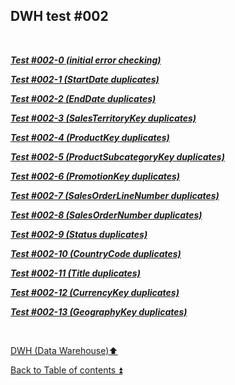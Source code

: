 ## DWH test #002   

<p><br></p>

**_[Test #002-0 (initial error checking)](t002_0.md)_**  

**_[Test #002-1 (StartDate duplicates)](t002_1.md)_**  

**_[Test #002-2 (EndDate duplicates)](t002_2.md)_**  

**_[Test #002-3 (SalesTerritoryKey duplicates)](t002_3.md)_**  

**_[Test #002-4 (ProductKey duplicates)](t002_4.md)_**  

**_[Test #002-5 (ProductSubcategoryKey duplicates)](t002_5.md)_**  

**_[Test #002-6 (PromotionKey duplicates)](t002_6.md)_**  

**_[Test #002-7 (SalesOrderLineNumber duplicates)](t002_7.md)_**  

**_[Test #002-8 (SalesOrderNumber duplicates)](t002_8.md)_**  

**_[Test #002-9 (Status duplicates)](t002_9.md)_**  

**_[Test #002-10 (CountryCode duplicates)](t002_10.md)_**  

**_[Test #002-11 (Title duplicates)](t002_11.md)_**  

**_[Test #002-12 (CurrencyKey duplicates)](t002_12.md)_**  

**_[Test #002-13 (GeographyKey duplicates)](t002_13.md)_**  

<p><br></p>

[DWH (Data Warehouse):arrow_up:](../dwh.md)  

[Back to Table of contents :arrow_double_up:](../../README.md)  